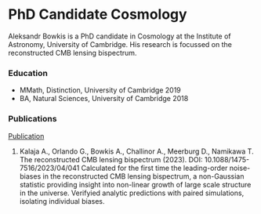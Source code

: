# PhD Candidate Cosmology
Aleksandr Bowkis is a PhD candidate in Cosmology at the Institute of Astronomy, University of Cambridge. His research is focussed on the reconstructed CMB lensing bispectrum.

### Education
- MMath, Distinction, University of Cambridge 2019
- BA, Natural Sciences, University of Cambridge 2018

### Publications
[Publication](https://inspirehep.net/literature/2173138)
1. Kalaja A., Orlando G., Bowkis A., Challinor A., Meerburg D., Namikawa T. The reconstructed CMB lensing bispectrum (2023). DOI: 10.1088/1475-7516/2023/04/041
Calculated for the first time the leading-order noise-biases in the reconstructed CMB lensing bispectrum, a non-Gaussian statistic providing insight into non-linear growth of large scale structure in the universe. Verifyied analytic predictions with paired simulations, isolating individual biases.


